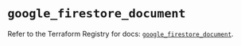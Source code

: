 # `google_firestore_document`

Refer to the Terraform Registry for docs: [`google_firestore_document`](https://registry.terraform.io/providers/hashicorp/google-beta/6.28.0/docs/resources/google_firestore_document).
